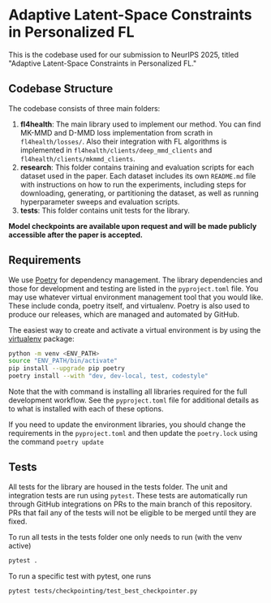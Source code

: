 # Adaptive Latent-Space Constraints in Personalized FL
This is the codebase used for our submission to NeurIPS 2025, titled "Adaptive Latent-Space Constraints in Personalized FL."

## Codebase Structure

The codebase consists of three main folders:

1. **fl4health**: The main library used to implement our method. You can find MK-MMD and D-MMD loss implementation from scrath in `fl4health/losses/`. Also their integration with FL algorithms is implemented in `fl4health/clients/deep_mmd_clients` and `fl4health/clients/mkmmd_clients`.
2. **research**: This folder contains training and evaluation scripts for each dataset used in the paper. Each dataset includes its own `README.md` file with instructions on how to run the experiments, including steps for downloading, generating, or partitioning the dataset, as well as running hyperparameter sweeps and evaluation scripts.
3. **tests**: This folder contains unit tests for the library.

**Model checkpoints are available upon request and will be made publicly accessible after the paper is accepted.**

## Requirements
We use [Poetry](https://python-poetry.org/) for dependency management. The library dependencies and those for development and testing are listed in the `pyproject.toml` file. You may use whatever virtual environment management tool that you would like. These include conda, poetry itself, and virtualenv. Poetry is also used to produce our releases, which are managed and automated by GitHub.

The easiest way to create and activate a virtual environment is by using the [virtualenv](https://pypi.org/project/virtualenv/) package:
```bash
python -m venv <ENV_PATH>
source "ENV_PATH/bin/activate"
pip install --upgrade pip poetry
poetry install --with "dev, dev-local, test, codestyle"
```

Note that the with command is installing all libraries required for the full development workflow. See the `pyproject.toml` file for additional details as to what is installed with each of these options.

If you need to update the environment libraries, you should change the requirements in the `pyproject.toml` and then update the `poetry.lock` using the command `poetry update`

## Tests

All tests for the library are housed in the tests folder. The unit and integration tests are run using `pytest`. These tests are automatically run through GitHub integrations on PRs to the main branch of this repository. PRs that fail any of the tests will not be eligible to be merged until they are fixed.

To run all tests in the tests folder one only needs to run (with the venv active)
```bash
pytest .
```
To run a specific test with pytest, one runs
```bash
pytest tests/checkpointing/test_best_checkpointer.py
```
